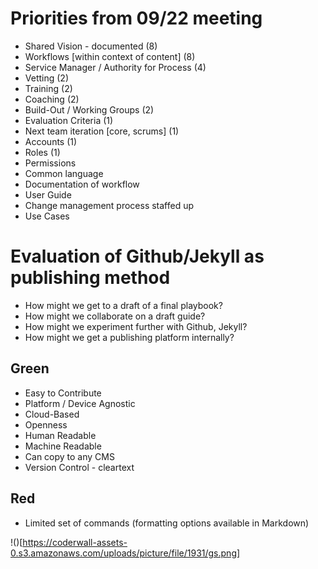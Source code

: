 # Priorities from 09/22 meeting

* Shared Vision - documented (8)
* Workflows [within context of content] (8)
* Service Manager / Authority for Process (4)
* Vetting (2)
* Training (2)
* Coaching (2)
* Build-Out / Working Groups (2)
* Evaluation Criteria (1)
* Next team iteration [core, scrums] (1)
* Accounts (1)
* Roles (1)
* Permissions
* Common language
* Documentation of workflow
* User Guide
* Change management process staffed up
* Use Cases

# Evaluation of Github/Jekyll as publishing method

* How might we get to a draft of a final playbook?
* How might we collaborate on a draft guide?
* How might we experiment further with Github, Jekyll?
* How might we get a publishing platform internally?

## Green

* Easy to Contribute
* Platform / Device Agnostic
* Cloud-Based
* Openness
* Human Readable
* Machine Readable
* Can copy to any CMS
* Version Control - cleartext

## Red

* Limited set of commands (formatting options available in Markdown)

!()[https://coderwall-assets-0.s3.amazonaws.com/uploads/picture/file/1931/gs.png]
